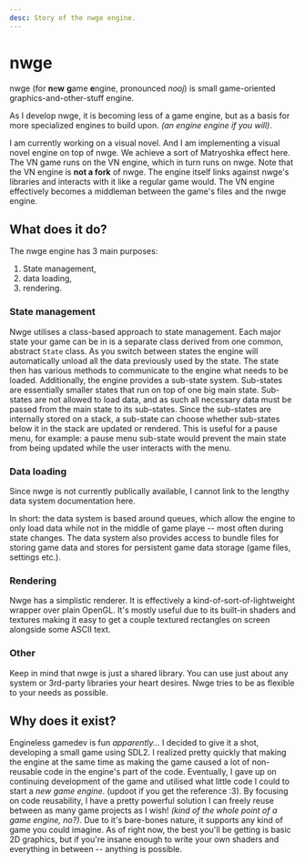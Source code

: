 ```yaml
---
desc: Story of the nwge engine.
---
```


# nwge

nwge (for **n**e**w** **g**ame **e**ngine, pronounced *nooj*) is small
game-oriented graphics-and-other-stuff engine.

As I develop nwge, it is becoming less of a game engine, but as a basis for more
specialized engines to build upon. *(an engine engine if you will)*.

I am currently working on a visual novel. And I am implementing a visual novel
engine on top of nwge. We achieve a sort of Matryoshka effect here. The VN game
runs on the VN engine, which in turn runs on nwge. Note that the VN engine is
**not a fork** of nwge. The engine itself links against nwge's libraries and
interacts with it like a regular game would. The VN engine effectively becomes a
middleman between the game's files and the nwge engine.

## What does it do?

The nwge engine has 3 main purposes:

1. State management,
2. data loading,
3. rendering.

### State management

Nwge utilises a class-based approach to state management. Each major state your
game can be in is a separate class derived from one common, abstract `State`
class. As you switch between states the engine will automatically unload all the
data previously used by the state. The state then has various methods to
communicate to the engine what needs to be loaded. Additionally, the engine
provides a sub-state system. Sub-states are essentially smaller states that run
on top of one big main state. Sub-states are not allowed to load data, and as
such all necessary data must be passed from the main state to its sub-states.
Since the sub-states are internally stored on a stack, a sub-state can choose
whether sub-states below it in the stack are updated or rendered. This is useful
for a pause menu, for example: a pause menu sub-state would prevent the main
state from being updated while the user interacts with the menu.

### Data loading

Since nwge is not currently publically available, I cannot link to the lengthy
data system documentation here.

In short: the data system is based around queues, which allow the engine to only
load data while not in the middle of game playe -- most often during state
changes. The data system also provides access to bundle files for storing game
data and stores for persistent game data storage (game files, settings etc.).

### Rendering

Nwge has a simplistic renderer. It is effectively a kind-of-sort-of-lightweight
wrapper over plain OpenGL. It's mostly useful due to its built-in shaders and
textures making it easy to get a couple textured rectangles on screen alongside
some ASCII text.

### Other

Keep in mind that nwge is just a shared library. You can use just about any
system or 3rd-party libraries your heart desires. Nwge tries to be as flexible
to your needs as possible.

## Why does it exist?

Engineless gamedev is fun *apparently...* I decided to give it a shot,
developing a small game using SDL2. I realized pretty quickly that making the
engine at the same time as making the game caused a lot of non-reusable code in
the engine's part of the code. Eventually, I gave up on continuing development
of the game and utilised what little code I could to start a *new game engine*.
(updoot if you get the reference :3). By focusing on code reusability, I have a
pretty powerful solution I can freely reuse between as many game projects as I
wish! *(kind of the whole point of a game engine, no?)*. Due to it's bare-bones
nature, it supports any kind of game you could imagine. As of right now, the
best you'll be getting is basic 2D graphics, but if you're insane enough to
write your own shaders and everything in between -- anything is possible.
